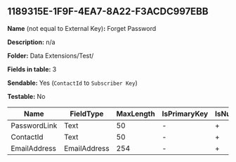 ## 1189315E-1F9F-4EA7-8A22-F3ACDC997EBB

**Name** (not equal to External Key)**:** Forget Password

**Description:** n/a

**Folder:** Data Extensions/Test/

**Fields in table:** 3

**Sendable:** Yes (`ContactId` to `Subscriber Key`)

**Testable:** No

| Name | FieldType | MaxLength | IsPrimaryKey | IsNullable | DefaultValue |
| --- | --- | --- | --- | --- | --- |
| PasswordLink | Text | 50 | - | + |  |
| ContactId | Text | 50 | - | + |  |
| EmailAddress | EmailAddress | 254 | - | + |  |
